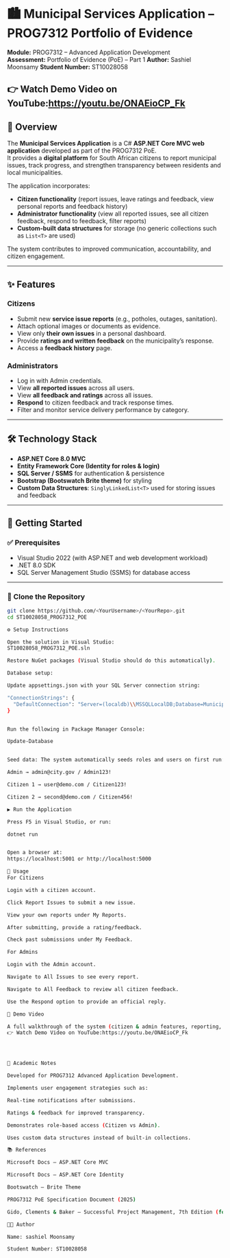 # 🏙️ Municipal Services Application – PROG7312 Portfolio of Evidence

**Module:** PROG7312 – Advanced Application Development  
**Assessment:** Portfolio of Evidence (PoE) – Part 1
**Author:** Sashiel Moonsamy 
**Student Number:** ST10028058

👉 Watch Demo Video on YouTube:https://youtu.be/ONAEioCP_Fk 
---

## 📖 Overview

The **Municipal Services Application** is a C# **ASP.NET Core MVC web application** developed as part of the PROG7312 PoE.  
It provides a **digital platform** for South African citizens to report municipal issues, track progress, and strengthen transparency between residents and local municipalities.

The application incorporates:
- **Citizen functionality** (report issues, leave ratings and feedback, view personal reports and feedback history)
- **Administrator functionality** (view all reported issues, see all citizen feedback, respond to feedback, filter reports)
- **Custom-built data structures** for storage (no generic collections such as `List<T>` are used)

The system contributes to improved communication, accountability, and citizen engagement.

---

## ✨ Features

### Citizens
- Submit new **service issue reports** (e.g., potholes, outages, sanitation).
- Attach optional images or documents as evidence.
- View only **their own issues** in a personal dashboard.
- Provide **ratings and written feedback** on the municipality’s response.
- Access a **feedback history** page.

### Administrators
- Log in with Admin credentials.
- View **all reported issues** across all users.
- View **all feedback and ratings** across all issues.
- **Respond** to citizen feedback and track response times.
- Filter and monitor service delivery performance by category.

---

## 🛠️ Technology Stack

- **ASP.NET Core 8.0 MVC**
- **Entity Framework Core (Identity for roles & login)**
- **SQL Server / SSMS** for authentication & persistence
- **Bootstrap (Bootswatch Brite theme)** for styling
- **Custom Data Structures**: `SinglyLinkedList<T>` used for storing issues and feedback

---

## 🚀 Getting Started

### ✅ Prerequisites
- Visual Studio 2022 (with ASP.NET and web development workload)
- .NET 8.0 SDK
- SQL Server Management Studio (SSMS) for database access

---

### 📂 Clone the Repository
```bash
git clone https://github.com/<YourUsername>/<YourRepo>.git
cd ST10028058_PROG7312_POE

⚙️ Setup Instructions

Open the solution in Visual Studio:
ST10028058_PROG7312_POE.sln

Restore NuGet packages (Visual Studio should do this automatically).

Database setup:

Update appsettings.json with your SQL Server connection string:

"ConnectionStrings": {
  "DefaultConnection": "Server=(localdb)\\MSSQLLocalDB;Database=MunicipalServicesDb;Trusted_Connection=True;MultipleActiveResultSets=true"
}


Run the following in Package Manager Console:

Update-Database


Seed data: The system automatically seeds roles and users on first run:

Admin → admin@city.gov / Admin123!

Citizen 1 → user@demo.com / Citizen123!

Citizen 2 → second@demo.com / Citizen456!

▶️ Run the Application

Press F5 in Visual Studio, or run:

dotnet run


Open a browser at:
https://localhost:5001 or http://localhost:5000

👥 Usage
For Citizens

Login with a citizen account.

Click Report Issues to submit a new issue.

View your own reports under My Reports.

After submitting, provide a rating/feedback.

Check past submissions under My Feedback.

For Admins

Login with the Admin account.

Navigate to All Issues to see every report.

Navigate to All Feedback to review all citizen feedback.

Use the Respond option to provide an official reply.

🎥 Demo Video

A full walkthrough of the system (citizen & admin features, reporting, feedback, and responses) is available here:
👉 Watch Demo Video on YouTube:https://youtu.be/ONAEioCP_Fk 




📜 Academic Notes

Developed for PROG7312 Advanced Application Development.

Implements user engagement strategies such as:

Real-time notifications after submissions.

Ratings & feedback for improved transparency.

Demonstrates role-based access (Citizen vs Admin).

Uses custom data structures instead of built-in collections.

📚 References

Microsoft Docs – ASP.NET Core MVC

Microsoft Docs – ASP.NET Core Identity

Bootswatch – Brite Theme

PROG7312 PoE Specification Document (2025)

Gido, Clements & Baker – Successful Project Management, 7th Edition (for project management methodology context)

👨‍💻 Author

Name: sashiel Moonsamy

Student Number: ST10028058
